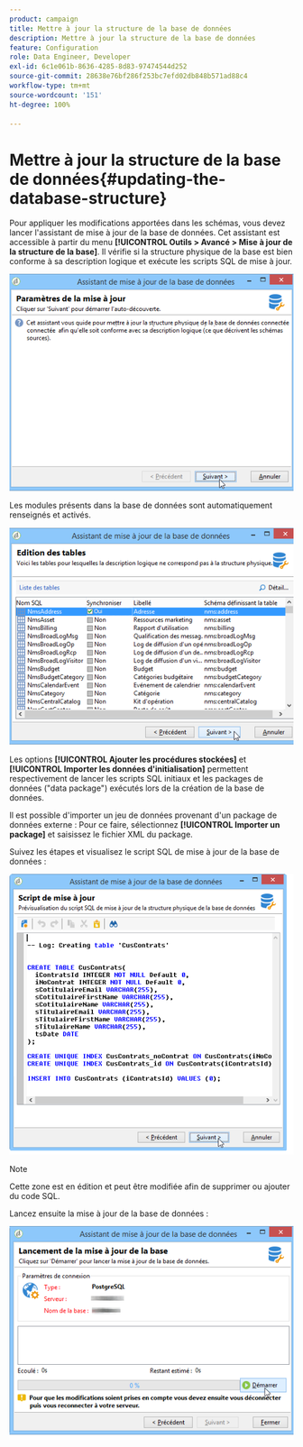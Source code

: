 ```yaml
---
product: campaign
title: Mettre à jour la structure de la base de données
description: Mettre à jour la structure de la base de données
feature: Configuration
role: Data Engineer, Developer
exl-id: 6c1e061b-8636-4285-8d83-97474544d252
source-git-commit: 28638e76bf286f253bc7efd02db848b571ad88c4
workflow-type: tm+mt
source-wordcount: '151'
ht-degree: 100%

---
```


# Mettre à jour la structure de la base de données{#updating-the-database-structure}



Pour appliquer les modifications apportées dans les schémas, vous devez lancer l&#39;assistant de mise à jour de la base de données. Cet assistant est accessible à partir du menu **[!UICONTROL Outils > Avancé > Mise à jour de la structure de la base]**. Il vérifie si la structure physique de la base est bien conforme à sa description logique et exécute les scripts SQL de mise à jour.

![](assets/d_ncs_integration_schema_update.png)

Les modules présents dans la base de données sont automatiquement renseignés et activés.

![](assets/d_ncs_integration_schema_update_select.png)

Les options **[!UICONTROL Ajouter les procédures stockées]** et **[!UICONTROL Importer les données d&#39;initialisation]** permettent respectivement de lancer les scripts SQL initiaux et les packages de données (&quot;data package&quot;) exécutés lors de la création de la base de données.

Il est possible d&#39;importer un jeu de données provenant d&#39;un package de données externe : Pour ce faire, sélectionnez **[!UICONTROL Importer un package]** et saisissez le fichier XML du package.

Suivez les étapes et visualisez le script SQL de mise à jour de la base de données :

![](assets/d_ncs_integration_schema_update2.png)

>[!NOTE]
>
>Cette zone est en édition et peut être modifiée afin de supprimer ou ajouter du code SQL.

Lancez ensuite la mise à jour de la base de données :

![](assets/d_ncs_integration_schema_update3.png)
